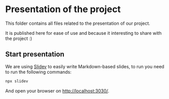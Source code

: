 # Presentation of the project

This folder contains all files related to the presentation of our project.

It is published here for ease of use and because it interesting to share with the project :)

## Start presentation
We are using [Slidev](https://sli.dev/) to easily write Markdown-based slides, to run you need to run the following commands:
```sh
npx slidev
```

And open your browser on [http://localhost:3030/](http://localhost:3030/).

